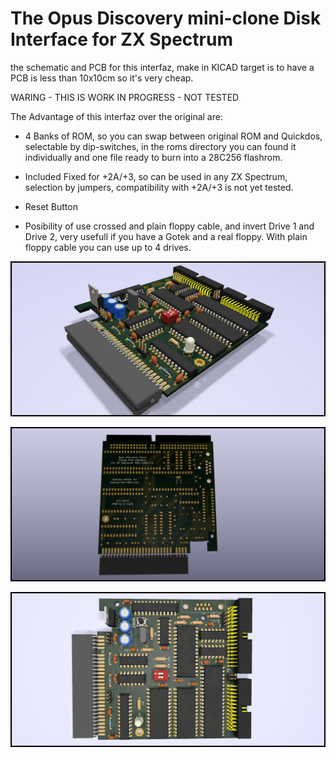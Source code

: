 # The Opus Discovery mini-clone Disk Interface for ZX Spectrum
the schematic and PCB for this interfaz, make in KICAD
target is to have a PCB is less than 10x10cm so it's very cheap.

WARING - THIS IS WORK IN PROGRESS - NOT TESTED


The Advantage of this interfaz over the original are:

- 4 Banks of ROM, so you can swap between original ROM and Quickdos, selectable by dip-switches, in the roms directory you can found it individually and one file ready to burn into a 28C256 flashrom.

- Included Fixed for +2A/+3, so can be used in any ZX Spectrum, selection by jumpers, compatibility with +2A/+3 is not yet tested.

- Reset Button

- Posibility of use crossed and plain floppy cable, and invert Drive 1 and Drive 2, very usefull if you have a Gotek and a real floppy.
With plain floppy cable you can use up to 4 drives.

![My image](opus.jpg)

![My image](opus2.jpg)

![My image](opus3.jpg)
